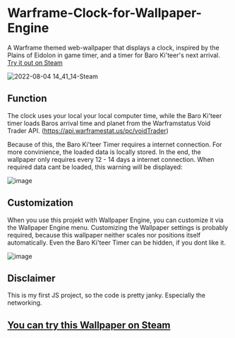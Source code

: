 # Warframe-Clock-for-Wallpaper-Engine
A Warframe themed web-wallpaper that displays a clock, inspired by the Plains of Eidolon in game timer, and a timer for Baro Ki'teer's next arrival.
[Try it out on Steam](https://steamcommunity.com/sharedfiles/filedetails/?id=2742776809)

![2022-08-04 14_41_14-Steam](https://user-images.githubusercontent.com/79416867/182860588-f3a33b5e-9783-465e-89da-8d29c29ef64c.png)

## Function
The clock uses your local your local computer time, while the Baro Ki'teer timer loads Baros arrival time and planet from the Warframstatus Void Trader API.
(https://api.warframestat.us/pc/voidTrader)

Because of this, the Baro Ki'teer Timer requires a internet connection. For more convinience, the loaded data is locally stored. In the end, the wallpaper only requires every 12 - 14 days a internet connection. When required data cant be loaded, this warning will be displayed:

![image](https://user-images.githubusercontent.com/79416867/182865272-2cf92f96-8283-4df2-9e77-b0f265fc7454.png)

## Customization
When you use this projekt with Wallpaper Engine, you can customize it via the Wallpaper Engine menu.
Customizing the Wallpaper settings is probably required, because this wallpaper neither scales nor positions itself automatically. 
Even the Baro Ki'teer Timer can be hidden, if you dont like it. 

![image](https://user-images.githubusercontent.com/79416867/182860792-238e5a6c-5ff2-45c8-bd15-3cfc64c911b6.png)

## Disclaimer
This is my first JS project, so the code is pretty janky. Especially the networking.

## [You can try this Wallpaper on Steam](https://steamcommunity.com/sharedfiles/filedetails/?id=2742776809)
